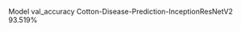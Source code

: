 Model                                       val_accuracy
Cotton-Disease-Prediction-InceptionResNetV2 93.519%
